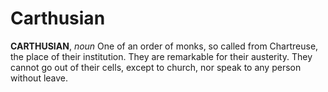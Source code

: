 # Carthusian

**CARTHUSIAN**, _noun_ One of an order of monks, so called from Chartreuse, the place of their institution. They are remarkable for their austerity. They cannot go out of their cells, except to church, nor speak to any person without leave.